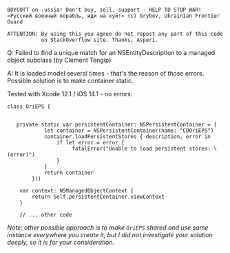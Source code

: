 ```
BOYCOTT on ᵣussia! Don't buy, sell, support - HELP TO STOP WAR!
«Русский военный корабль, иди на хуй!» (c) Grybov, Ukrainian Frontier Guard

ATTENTION: By using this you agree do not repost any part of this code
           on StackOverflow site. Thanks, Asperi.
```

Q: Failed to find a unique match for an NSEntityDescription to a managed object subclass (by Clément Tengip)

A: It is loaded model several times - that's the reason of those errors. Possible solution is to make container static.

Tested with Xcode 12.1 / iOS 14.1 - no errors:

```
class OriEPS {
    
    
   private static var persistentContainer: NSPersistentContainer = {
            let container = NSPersistentContainer(name: "CDOriEPS")
            container.loadPersistentStores { description, error in
                if let error = error {
                     fatalError("Unable to load persistent stores: \(error)")
                }
            }
            return container
        }()
    
    var context: NSManagedObjectContext {
        return Self.persistentContainer.viewContext
    }

    // ... other code
```

*Note: other possible approach is to make `OriEPS` shared and use same instance everywhere you create it, but I did not investigate your solution deeply, so it is for your consideration.*

